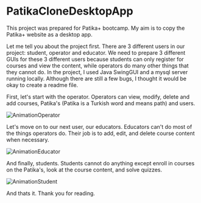 # PatikaCloneDesktopApp

This project was prepared for Patika+ bootcamp. My aim is to copy the Patika+ website as a desktop app.

Let me tell you about the project first. There are 3 different users in our project: student, operator and educator. We need to prepare 3 different GUIs for these 3 different users because students can only register for courses and view the content, while operators do many other things that they cannot do. In the project, I used Java SwingGUI and a mysql server running locally. Although there are still a few bugs, I thought it would be okay to create a readme file.

First, let's start with the operator. Operators can view, modify, delete and add courses, Patika's (Patika is a Turkish word and means path) and users.

![AnimationOperator](https://github.com/slmens/PatikaCloneDesktopApp/assets/99343829/2c235666-7cb8-4ab0-b45f-ceabf83facb2)

Let's move on to our next user, our educators. Educators can't do most of the things operators do. Their job is to add, edit, and delete course content when necessary.

![AnimationEducator](https://github.com/slmens/PatikaCloneDesktopApp/assets/99343829/abee79e0-323e-4864-a8b3-52ff78049a1a)

And finally, students. Students cannot do anything except enroll in courses on the Patika's, look at the course content, and solve quizzes.

![AnimationStudent](https://github.com/slmens/PatikaCloneDesktopApp/assets/99343829/8dc37703-28f8-4547-966f-5916988ec97c)

And thats it. Thank you for reading.
